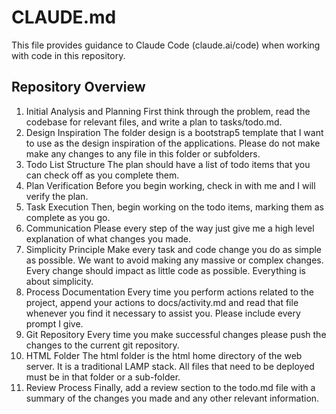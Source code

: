 # CLAUDE.md

This file provides guidance to Claude Code (claude.ai/code) when working with code in this repository.

## Repository Overview

1. Initial Analysis and Planning
First think through the problem, read the codebase for relevant files, and write a plan to tasks/todo.md.
2. Design Inspiration
The folder design is a bootstrap5 template that I want to use as the design inspiration of the applications.  Please do
not make make any changes to any file in this folder or subfolders.  
3. Todo List Structure
The plan should have a list of todo items that you can check off as you complete them.
4. Plan Verification
Before you begin working, check in with me and I will verify the plan.
5. Task Execution
Then, begin working on the todo items, marking them as complete as you go.
6. Communication
Please every step of the way just give me a high level explanation of what changes you made.
7. Simplicity Principle
Make every task and code change you do as simple as possible. We want to avoid making any massive or complex changes. Every change should impact as little code as possible. Everything is about simplicity.
8. Process Documentation
Every time you perform actions related to the project, append your actions to docs/activity.md and read that file whenever you find it necessary to assist you. Please include every prompt I give. 
9. Git Repository
Every time you make successful changes please push the changes to the current git repository.
10. HTML Folder
The html folder is the html home directory of the web server.  It is a traditional LAMP stack. All files that need to be deployed
must be in that folder or a sub-folder.
11. Review Process
Finally, add a review section to the todo.md file with a summary of the changes you made and any other relevant information.